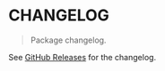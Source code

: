 # CHANGELOG

> Package changelog.

See [GitHub Releases](https://github.com/stdlib-js/string-lowercase/releases) for the changelog.
